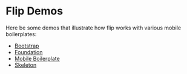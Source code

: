 # Flip Demos

Here be some demos that illustrate how flip works with various mobile boilerplates:

- [Bootstrap](/DamonOehlman/flip/tree/master/demos/bootstrap)
- [Foundation](/DamonOehlman/flip/tree/master/demos/foundation)
- [Mobile Boilerplate](/DamonOehlman/flip/tree/master/demos/mbp)
- [Skeleton](/DamonOehlman/flip/tree/master/demos/skeleton)